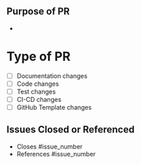 ## Purpose of PR

- 

# Type of PR

- [ ] Documentation changes
- [ ] Code changes
- [ ] Test changes
- [ ] CI-CD changes
- [ ] GitHub Template changes

## Issues Closed or Referenced

- Closes #issue_number
- References #issue_number
